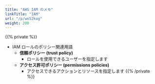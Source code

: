 ```yaml
---
title: "AWS IAM のメモ"
linkTitle: "IAM"
url: "/p/wn52kog"
weight: 200
---
```


{{% private %}}
- IAM ロールのポリシー関連用語
    - __信頼ポリシー (trust policy)__
        - ロールを使用できるユーザーを指定します
    - __アクセス許可ポリシー (permissions policies)__
        - アクセスできるアクションとリソースを指定します
{{% /private %}}
